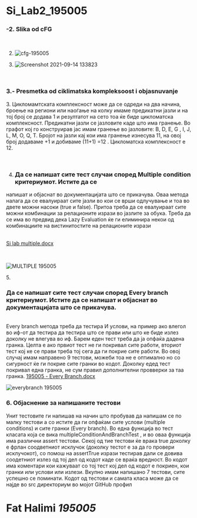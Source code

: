 # Si_Lab2_195005

<h3>-2. Slika od cFG</h3><br>

2. ![cfg-195005](https://user-images.githubusercontent.com/73427967/119265071-abd99380-bbe5-11eb-9c4f-d173e3dcafe4.png)


3.  ![Screenshot 2021-09-14 133823](https://user-images.githubusercontent.com/73427967/133250945-8400af93-87aa-42bf-86c9-bd026569340a.png)
</br>
<h3> 3.- Presmetka od ciklimatska kompleksoost i objasnuvanje </h3>
<p> 3. Цикломамтската комплексност може да се одреди на два начина, броење на региони или наоѓање на колку имаме предикатни јазли и на тој број се додава 1 и резултатот на сето тоа ќе биде цикломатска комплексност. Предикатни јазли се јазловите каде што има гранење. Во графот кој го конструирав јас имам гранење во јазловите: B, D, E, G , I, J, L, M, O, Q, T. Бројот на јазли кај кои има гранење изнесува 11, на овој број додаваме +1 и добиваме (11+1) =12 . Цикломатска комплексност е 12. </p>
<br>

4. <h3> Да се напишат сите тест случаи според Multiple condition критериумот. Истите да се
напишат и објаснат во документацијата што се прикачува.  </h3>
Оваа метода налага да се евалуираат сите јазли во кои се врши
одлучување и тоа во двете можни насоки (true и false). Притоа треба да се
евалуираат сите можни комбинации за релационите изрази во јазлите за
обука. Треба да се има во предвид дека Lazy Evaluation ќе ги елиминира
некои од комбинациите на вистинитостите на релационите изрази


<br> [Si lab multiple.docx](https://github.com/fatxxj/Si_Lab2_195005/files/6528326/Si.lab.multiple.docx)

<br>

![MULTIPLE 195005](https://user-images.githubusercontent.com/73427967/119266199-20163600-bbea-11eb-9e2a-b76e73d5579a.png)


5.<h3> Да се напишат сите тест случаи според Every branch критериумот. Истите да се напишат
и објаснат во документацијата што се прикачува. </h3>
<br>
Every branch метода треба да тестира И услови, на пример ако влегол во иф-от да тестира  да тестира што се прави или што ке биде излез доколку не влегува во иф. Барем еден тест треба да ја опфаќа дадена гранка. Целта е ако првиот тест не ги покривал сите работи, вториот тест кој ке се прави треба тој сега да ги покрие сите работи. Во овој случај имам направено 9 тестови, можеби тоа не е оптимално но со сигурност ќе ги покрие сите гранки во кодот. Доколку едед тест покривал една гранка, не сум правил дополнителни провверки за таа гранка. 
[195005 - Every Branch.docx](https://github.com/fatxxj/Si_Lab2_195005/files/6528316/195005.-.Every.Branch.docx)

![everybranch 195005](https://user-images.githubusercontent.com/73427967/119265941-058f8d00-bbe9-11eb-9e61-966719f8a556.png)
<br>
<p> <h3> 6. Објаснение за напишаните тестови </h3> Унит тестовите ги напишав на начин што пробував да напишам се по малку тестови а со истите да ги опфаќам сите услови (multiple conditions) и сите гранки (Every branch). Во една функција во тест класата која се вика multipleConditionAndBranchTest , и во оваа функција има различни assert тестови. Секој од тие тестови ќе врака true доколку е фрлан соодветниот исклучок (доколку тестот е за да го провери исклучокот), со помош на assertTrue изрази тестирав дали  се довива соодетниот излез од тој дел од кодот каде се враќа вредност. Во кодот има коментари кои кажуваат со тој тест кој дел од кодот е покриен, кои гранки или услови или излези. Вкупно имам напишано 7 тестови, сите успешно се поминати. Кодот од тестови и самата класа може да се најде во src директориум во мојот GitHub профил </p>

<h1> Fat Halimi <i>195005</i></h1>
